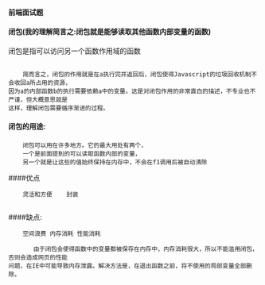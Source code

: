 #### 前端面试题

#### 闭包\(我的理解简言之:闭包就是能够读取其他函数内部变量的函数\)
闭包是指可以访问另一个函数作用域的函数

```

    简而言之，闭包的作用就是在a执行完并返回后，闭包使得Javascript的垃圾回收机制不会收回a所占用的资源，
因为a的内部函数b的执行需要依赖a中的变量。这是对闭包作用的非常直白的描述，不专业也不严谨，但大概意思就是
这样，理解闭包需要循序渐进的过程。
```

#### 闭包的用途:

```
    闭包可以用在许多地方。它的最大用处有两个，
    一个是前面提到的可以读取函数内部的变量，
    另一个就是让这些的值始终保持在内存中，不会在f1调用后被自动清除
```


####优点


``` 
    灵活和方便    封装
    
```


####缺点:

```
    空间浪费 内存消耗 性能消耗

       由于闭包会使得函数中的变量都被保存在内存中，内存消耗很大，所以不能滥用闭包，否则会造成网页的性能
问题，在IE中可能导致内存泄露。解决方法是，在退出函数之前，将不使用的局部变量全部删除。

```
